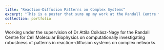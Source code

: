 ```yaml
---
title: "Reaction-Diffusion Patterns on Complex Systems"
excerpt: "This is a poster that sums up my work at the Randall Centre for Cell Molecular Biophysics. Find here the [poster](https://github.com/gullirg/gullirg.github.io/blob/master/files/k1763271_Poster.pdf) and [here](https://github.com/gullirg/TuringPatterns/blob/6-optimise-code/README.md) some more detail on the code and results I produced."
collection: portfolio
---
```


Working under the supervision of Dr Attila Csikász-Nagy for the Randall Centre for Cell Molecular Biophysics on computationally investigating robustness of patterns in reaction-diffusion systems on complex networks.
